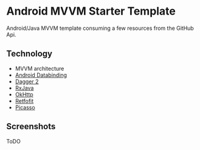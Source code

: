 # Android MVVM Starter Template 
Android/Java MVVM template consuming a few resources from the GitHub Api.


## Technology
* MVVM architecture
* [Android Databinding](https://developer.android.com/topic/libraries/data-binding/index.html)
* [Dagger 2](https://google.github.io/dagger/)
* [RxJava](https://github.com/ReactiveX/RxJava)
* [OkHttp](http://square.github.io/okhttp/)
* [Retfofit](https://square.github.io/retrofit/)
* [Picasso](http://square.github.io/picasso/)

## Screenshots
ToDO




